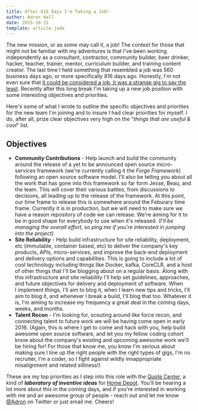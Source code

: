 ```yaml
---
title: After 816 Days I'm Taking a Job!
author: Adron Hall
date: 2015-10-31
template: article.jade
---
```

The new mission, or as some may call it, a job! The context for those that might not be familiar with my adventures is that I've been working independently as a consultant, contractor, community builder, beer drinker, hacker, teacher, trainer, mentor, curriculum builder, and training content creator. The last time I held something that resembled a job was 560 business days ago, or more specifically 816 days ago. Honestly, I'm not even sure that <a href="http://compositecode.wordpress..com/2012/11/21/sitrep-thor-iron-foundry-basho/" target="_blank">it could be considered a job, it was a strange gig to say the least</a>. Recently after this long break I'm taking up a new job position with some interesting objectives and priorities.

<span class="more"></span>

Here's some of what I wrote to outline the specific objectives and priorities for the new team I'm joining and to insure I had clear priorities for myself. I do, after all, prize clear objectives very high on the "<em>things that are useful &amp; cool</em>" list.

## Objectives

<ul>
	<li><strong>Community Contributions</strong> - Help launch and build the community around the release of a yet to be announced open source micro-services framework (we're currently calling it the <em>Forge Framework</em>) following an open source software model. I'll also be telling you about all the work that has gone into this framework so far form Jesse, Beau, and the team. This will cover their various battles, from discussions to decisions, all leading up to the release of the framework. At this point, our time frame to release this is somewhere around the Feburary time frame. Currently it is in production, but we will need to make sure we have a reason repository of code we can release. We're aiming for it to be in good shape for everybody to use when it's released. <em>(I'll be managing the overall effort, so ping me if you're interested in jumping into the project)</em></li>
	<li><strong>Site Reliability</strong> - Help build infrastructure for site reliability, deployment, etc (immutable, container based, etc) to deliver the company's key products, APIs, micro-services, and improve the back-end deployment and delivery options and capabilities. This is going to include a lot of cool technology including things like Docker, kafka, CoreCLR, and a host of other things that I'll be blogging about on a regular basis. Along with this infrastructure and site reliability I'll help set guidelines, approaches, and future objectives for delivery and deployment of software. When I implement things, I'll aim to blog it, when I learn new tips and tricks, I'll aim to blog it, and whenever I break a build, I'll blog that too. Whatever it is, I'm aiming to increase my frequency a great deal in the coming days, weeks, and months.</li>
	<li><strong>Talent Recon</strong> - I'm looking for, scouting around like force recon, and connecting talent to future work we will be having come open in early 2016. (Again, this is where I get to come and hack with you, help build awesome open source software, and let you my fellow coding cohort know about the company's existing and upcoming awesome work we'll be hiring for! For those that know me, you know I'm serious about making sure I line up the right people with the right types of gigs, I'm no recruiter, I'm a coder, so I fight against wildly innappropriate misalignment and related silliness!)</li>
</ul>
These are my top priorities as I step into this role with the <a href="http://hdquotecenter.com/" target="_blank">Quote Center</a>, a kind of <strong><em>laboratory of inventive ideas</em></strong> for <a href="http://www.homedepot.com/" target="_blank">Home Depot</a>. You'll be hearing a lot more about this in the coming days, and if you're interested in working with me and an awesome group of people - reach out and let me know <a href="https://twitter.com/adron" target="_blank">@Adron</a> on Twitter or just email me. Cheers!
